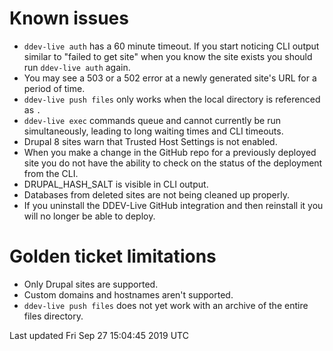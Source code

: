 # Known issues
* `ddev-live auth` has a 60 minute timeout. If you start noticing CLI output similar to "failed to get site" when you know the site exists you should run `ddev-live auth` again.
* You may see a 503 or a 502 error at a newly generated site's URL for a period of time.
* `ddev-live push files` only works when the local directory is referenced as `.`
* `ddev-live exec` commands queue and cannot currently be run simultaneously, leading to long waiting times and CLI timeouts.
* Drupal 8 sites warn that Trusted Host Settings is not enabled.
* When you make a change in the GitHub repo for a previously deployed site you do not have the ability to check on the status of the deployment from the CLI.
* DRUPAL_HASH_SALT is visible in CLI output.
* Databases from deleted sites are not being cleaned up properly.
* If you uninstall the DDEV-Live GitHub integration and then reinstall it you will no longer be able to deploy.


# Golden ticket limitations
* Only Drupal sites are supported.
* Custom domains and hostnames aren't supported.
* `ddev-live push files` does not yet work with an archive of the entire files directory.

Last updated Fri Sep 27 15:04:45 2019 UTC
